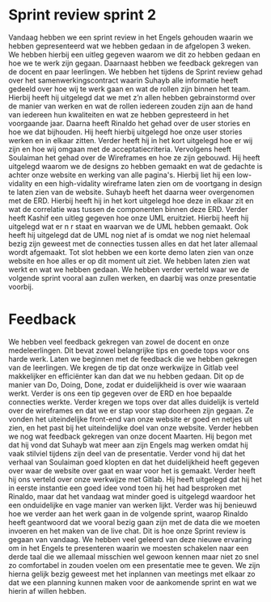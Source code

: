 <h1>Sprint review sprint 2</h1> 

Vandaag hebben we een sprint review in het Engels gehouden waarin we hebben gepresenteerd wat we 
hebben gedaan in de afgelopen 3 weken. We hebben hierbij een uitleg gegeven waarom we dit zo hebben gedaan en hoe we te 
werk zijn gegaan. Daarnaast hebben we feedback gekregen van de docent en paar leerlingen. We hebben het tijdens de 
Sprint review gehad over het samenwerkingscontract waarin Suhayb alle informatie heeft gedeeld over hoe wij te werk 
gaan en wat de rollen zijn binnen het team. Hierbij heeft hij uitgelegd dat we met z’n allen hebben gebrainstormd over 
de manier van werken en wat de rollen iedereen zouden zijn aan de hand van iedereen hun kwaliteiten en wat ze hebben 
gepresteerd in het voorgaande jaar. Daarna heeft Rinaldo het gehad over de user stories en hoe we dat bijhouden. Hij 
heeft hierbij uitgelegd hoe onze user stories werken en in elkaar zitten. Verder heeft hij in het kort uitgelegd hoe er 
wij zijn en hoe wij omgaan met de acceptatiecriteria. Vervolgens heeft Soulaiman het gehad over de Wireframes en hoe ze 
zijn gebouwd. Hij heeft uitgelegd waarom we de designs zo hebben gemaakt en wat de gedachte is achter onze website en 
werking van alle pagina's. Hierbij liet hij een low-vidality en een high-vidality wireframe laten zien om de voortgang 
in design te laten zien van de website. Suhayb heeft het daarna weer overgenomen met de ERD. Hierbij heeft hij in het 
kort uitgelegd hoe deze in elkaar zit en wat de correlatie was tussen de componenten binnen deze ERD. Verder heeft 
Kashif een uitleg gegeven hoe onze UML eruitziet. Hierbij heeft hij uitgelegd wat er n r staat en waarvan we de UML 
hebben gemaakt. Ook heeft hij uitgelegd dat de UML nog niet af is omdat we nog niet helemaal bezig zijn geweest met de 
connecties tussen alles en dat het later allemaal wordt afgemaakt. Tot slot hebben we een korte demo laten zien van onze 
website en hoe alles er op dit moment uit ziet. We hebben laten zien wat werkt en wat we hebben gedaan. We hebben verder 
verteld waar we de volgende sprint vooral aan zullen werken, en daarbij was onze presentatie voorbij. 

<h1>Feedback</h1> 

We hebben veel feedback gekregen van zowel de docent en onze medeleerlingen. Dit bevat zowel belangrijke tips en goede 
tops voor ons harde werk. Laten we beginnen met de feedback die we hebben gekregen van de leerlingen. We kregen de tip 
dat onze werkwijze in Gitlab veel makkelijker en efficiënter kan dan dat we nu hebben gedaan. Dit op de manier van Do, Doing, 
Done, zodat er duidelijkheid is over wie waaraan werkt. Verder is ons een tip gegeven over de ERD en hoe bepaalde 
connecties werkte. Verder kregen we tops over dat alles duidelijk is verteld over de wireframes en dat we er stap voor 
stap doorheen zijn gegaan. Ze vonden het uiteindelijke front-end van onze website er goed en netjes uit zien, en het
past bij het uiteindelijke doel van onze website. Verder hebben we nog wat feedback gekregen van onze docent Maarten.
Hij begon met dat hij vond dat Suhayb wat meer aan zijn Engels mag werken omdat hij vaak stilviel tijdens zijn deel van
de presentatie. Verder vond hij dat het verhaal van Soulaiman goed klopten en dat het duidelijkheid heeft gegeven over 
waar de website over gaat en waar voor het is gemaakt. Verder heeft hij ons verteld over onze werkwijze met Gitlab. Hij
heeft uitgelegd dat hij het in eerste instantie een goed idee vond toen hij het had besproken met Rinaldo, maar dat het
vandaag wat minder goed is uitgelegd waardoor het een onduidelijke en vage manier van werken lijkt. Verder was hij 
benieuwd hoe we verder aan het werk gaan in de volgende sprint, waarop Rinaldo heeft geantwoord dat we vooral bezig gaan
zijn met de data die we moeten invoeren en het maken van de live chat. Dit is hoe onze Sprint review is gegaan van 
vandaag. We hebben veel geleerd van deze nieuwe ervaring om in het Engels te presenteren waarin we moesten schakelen 
naar een derde taal die we allemaal misschien wel gewoon kennen maar niet zo snel zo comfortabel in zouden voelen om een
presentatie mee te geven. We zijn hierna gelijk bezig geweest met het inplannen van meetings met elkaar zo dat we een
planning kunnen maken voor de aankomende sprint en wat we hierin af willen hebben.
